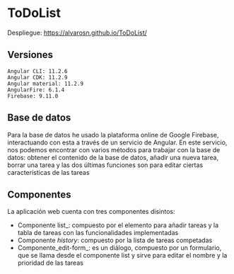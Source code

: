 # ToDoList
Despliegue: https://alvarosn.github.io/ToDoList/

## Versiones
```
Angular CLI: 11.2.6
Angular CDK: 11.2.9
Angular material: 11.2.9
AngularFire: 6.1.4
Firebase: 9.11.0
```


## Base de datos
Para la base de datos he usado la plataforma online de Google Firebase, interactuando con esta a través de un servicio de Angular. En este servicio, nos podemos encontrar con varios métodos para trabajar con la base de datos: obtener el contenido de la base de datos, añadir una nueva tarea, borrar una tarea y las dos últimas funciones son para editar ciertas características de las tareas


## Componentes
La aplicación web cuenta con tres componentes disintos:
* Componente list_: compuesto por el elemento para añadir tareas y la tabla de tareas con las funcionalidades implementadas 
* Componente _history_: compuesto por la lista de tareas competadas
* Componente_edit-form_: es un diálogo, compuesto por un formulario, que se llama desde el componente list y sirve para editar el nombre y la prioridad de las tareas

